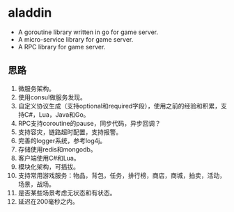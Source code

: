 # aladdin

- A goroutine library written in go for game server.
- A micro-service library for game server.
- A RPC library for game server.

## 思路

1. 微服务架构。
1. 使用consul做服务发现。
1. 自定义协议生成（支持optional和required字段），使用之前的经验和积累，支持C#，Lua，Java和Go。
1. RPC支持coroutine的pause，同步代码，异步回调？
1. 支持容灾，链路超时配置，支持报警。
1. 完善的logger系统，参考log4j。
1. 存储使用redis和mongodb。
1. 客户端使用C#和Lua。
1. 模块化架构，可插拔。
1. 支持常用游戏服务：物品，背包，任务，排行榜，商店，商城，拍卖，活动，场景，战场。
1. 是否某些场景考虑无状态和有状态。
1. 延迟在200毫秒之内。
